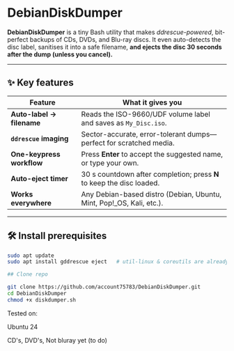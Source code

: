 # DebianDiskDumper

**DebianDiskDumper** is a tiny Bash utility that makes *ddrescue-powered*, bit-perfect backups of CDs, DVDs, and Blu-ray discs. It even auto-detects the disc label, sanitises it into a safe filename, **and ejects the disc 30 seconds after the dump (unless you cancel).**

---

## ✨ Key features

| Feature | What it gives you |
|---------|------------------|
| **Auto-label → filename** | Reads the ISO-9660/UDF volume label and saves as `My_Disc.iso`. |
| **`ddrescue` imaging** | Sector-accurate, error-tolerant dumps—perfect for scratched media. |
| **One-keypress workflow** | Press **Enter** to accept the suggested name, or type your own. |
| **Auto-eject timer** | 30 s countdown after completion; press **N** to keep the disc loaded. |
| **Works everywhere** | Any Debian-based distro (Debian, Ubuntu, Mint, Pop!\_OS, Kali, etc.). |

---

## 🛠 Install prerequisites

```bash
sudo apt update
sudo apt install gddrescue eject   # util-linux & coreutils are already there

## Clone repo

git clone https://github.com/account75783/DebianDiskDumper.git
cd DebianDiskDumper
chmod +x diskdumper.sh
```
Tested on:

Ubuntu 24

CD's, DVD's, Not bluray yet (to do)


